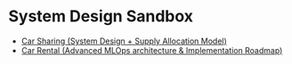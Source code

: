 # System Design Sandbox

- [Car Sharing (System Design + Supply Allocation Model)](car-sharing/DESIGN.md)
- [Car Rental (Advanced MLOps architecture & Implementation Roadmap)](car-rental/DESIGN.md)
